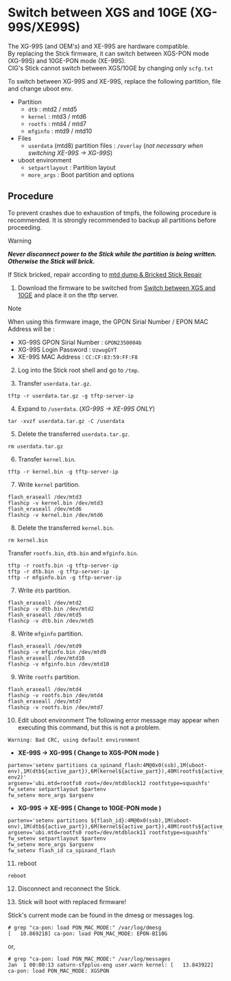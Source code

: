 # Switch between XGS and 10GE (XG-99S/XE99S)

The XG-99S (and OEM's) and XE-99S are hardware compatible.<br>
By replacing the Stick firmware,
it can switch between XGS-PON mode (XG-99S) and 10GE-PON mode (XE-99S).<br>
CIG's Stick cannot switch between XGS/10GE by changing only `scfg.txt`<br>

To switch between XG-99S and XE-99S, replace the following partition, file and change uboot env.
- Partition
  -  `dtb` : mtd2 / mtd5
  - `kernel` : mtd3 / mtd6
  - `rootfs` : mtd4 / mtd7
  - `mfginfo` : mtd9 / mtd10
- Files
  - `userdata` (mtd8) partition files : `/overlay`  (*not necessary when switching XE-99S -> XG-99S*)
- uboot environment
  - `setpartlayout` : Partition layout
  - `more_args` : Boot partition and options

## Procedure
To prevent crashes due to exhaustion of tmpfs, the following procedure is recommended. 
It is strongly recommended to backup all partitions before proceeding.<br>
> [!WARNING]
> ***Never disconnect power to the Stick while the partition is being written. Otherwise the Stick will brick.***
> 
> If Stick bricked, repair according to [mtd dump & Bricked Stick Repair](/mtd#bricked-stick-repair) <br>

1. Download the firmware to be switched from [Switch between XGS and 10GE](/XG-XE_Switch) and place it on the tftp server.
> [!NOTE]
> When using this firmware image, the GPON Sirial Number / EPON MAC Address will be :
> - XG-99S GPON Sirial Number : `GPON2350004b`
> - XG-99S Login Password : `UzwugGYT`
> - XE-99S MAC Address : `CC:CF:83:59:FF:F8`

2. Log into the Stick root shell and go to `/tmp`.

3. Transfer `userdata.tar.gz`.
```
tftp -r userdata.tar.gz -g tftp-server-ip
```

4. Expand to `/userdata`. (*XG-99S -> XE-99S ONLY*)
```
tar -xvzf userdata.tar.gz -C /userdata
```

5. Delete the transferred `userdata.tar.gz`.
```
rm userdata.tar.gz
```

6. Transfer `kernel.bin`.
```
tftp -r kernel.bin -g tftp-server-ip
```

7. Write `kernel` partition.
```
flash_eraseall /dev/mtd3
flashcp -v kernel.bin /dev/mtd3
flash_eraseall /dev/mtd6
flashcp -v kernel.bin /dev/mtd6
```

8.  Delete the transferred `kernel.bin`.
```
rm kernel.bin
```

 Transfer `rootfs.bin`, `dtb.bin` and `mfginfo.bin`.
```
tftp -r rootfs.bin -g tftp-server-ip
tftp -r dtb.bin -g tftp-server-ip
tftp -r mfginfo.bin -g tftp-server-ip
```

7. Write `dtb` partition.
```
flash_eraseall /dev/mtd2
flashcp -v dtb.bin /dev/mtd2
flash_eraseall /dev/mtd5
flashcp -v dtb.bin /dev/mtd5
```

8. Write `mfginfo` partition.
```
flash_eraseall /dev/mtd9
flashcp -v mfginfo.bin /dev/mtd9
flash_eraseall /dev/mtd10
flashcp -v mfginfo.bin /dev/mtd10
```

9. Write `rootfs` partition.
```
flash_eraseall /dev/mtd4
flashcp -v rootfs.bin /dev/mtd4
flash_eraseall /dev/mtd7
flashcp -v rootfs.bin /dev/mtd7
```

10. Edit uboot environment
The following error message may appear when executing this command, but this is not a problem.
```
Warning: Bad CRC, using default environment
```
 
 - **XE-99S -> XG-99S ( Change to XGS-PON mode )**
```
partenv='setenv partitions ca_spinand_flash:4M@0x0(ssb),1M(uboot-env),1M(dtb${active_part}),6M(kernel${active_part}),40M(rootfs${active_part}),1M(dtb${standby_part}),6M(kernel${standby_part}),40M(rootfs${standby_part}),20M(userdata),1M(mfginfo1),1M(mfginfo2),1M(uboot-env2)'
argsenv='ubi.mtd=rootfs0 root=/dev/mtdblock12 rootfstype=squashfs'
fw_setenv setpartlayout $partenv
fw_setenv more_args $argsenv
```

 - **XG-99S -> XE-99S ( Change to 10GE-PON mode )**
```
partenv='setenv partitions ${flash_id}:4M@0x0(ssb),1M(uboot-env),1M(dtb${active_part}),6M(kernel${active_part}),40M(rootfs${active_part}),1M(dtb${standby_part}),6M(kernel${standby_part}),40M(rootfs${standby_part}),20M(userdata),1M(mfginfo1),1M(mfginfo2)'
argsenv='ubi.mtd=rootfs0 root=/dev/mtdblock11 rootfstype=squashfs'
fw_setenv setpartlayout $partenv
fw_setenv more_args $argsenv
fw_setenv flash_id ca_spinand_flash
```

11. reboot
```
reboot
```

12. Disconnect and reconnect the Stick.

13. Stick will boot with replaced firmware!

Stick's current mode can be found in the dmesg or messages log.
```
# grep "ca-pon: load PON_MAC_MODE:" /var/log/dmesg
[   10.869218] ca-pon: load PON_MAC_MODE: EPON-BI10G
```
or,
```
# grep "ca-pon: load PON_MAC_MODE:" /var/log/messages
Jan  1 00:00:13 saturn-sfpplus-eng user.warn kernel: [   13.843922] ca-pon: load PON_MAC_MODE: XGSPON
```
